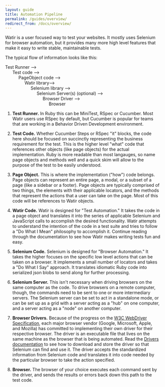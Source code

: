```yaml
---
layout: guide
title: Automation Pipeline
permalink: /guides/overview/
redirect_from: /docs/overview/
---
```


Watir is a user focused way to test your websites. It mostly uses Selenium for
browser automation, but it provides many more high level features that make
it easy to write stable, maintainable tests.

The typical flow of information looks like this: 

Test Runner --> <br />
&nbsp; &nbsp; &nbsp; 
Test code --> <br /> 
&nbsp; &nbsp; &nbsp; &nbsp;&nbsp; &nbsp; 
PageObject code --> <br /> 
&nbsp; &nbsp; &nbsp; &nbsp; &nbsp;&nbsp; &nbsp;&nbsp; &nbsp; 
Watir library-->  <br />
&nbsp; &nbsp; &nbsp; &nbsp; &nbsp; &nbsp;&nbsp; &nbsp;&nbsp; &nbsp;&nbsp; &nbsp; 
Selenium library -->  <br />
&nbsp; &nbsp; &nbsp; &nbsp; &nbsp; &nbsp; &nbsp;&nbsp; &nbsp;&nbsp; &nbsp;&nbsp; &nbsp;&nbsp; &nbsp; 
Selenium Server(s) (optional) --> <br />
&nbsp; &nbsp; &nbsp; &nbsp; &nbsp; &nbsp; &nbsp; &nbsp;&nbsp; &nbsp;&nbsp; &nbsp;&nbsp; &nbsp;&nbsp; &nbsp;&nbsp; &nbsp; 
Browser Driver -->  <br />
&nbsp; &nbsp; &nbsp; &nbsp; &nbsp; &nbsp; &nbsp; &nbsp; &nbsp;&nbsp; &nbsp;&nbsp; &nbsp;&nbsp; &nbsp;&nbsp; &nbsp;&nbsp; &nbsp;&nbsp; &nbsp; 
Browser
                        
1. **Test Runner.** In Ruby this can be MiniTest, RSpec or Cucumber. Most Watir users use RSpec
by default, but Cucumber is popular for teams that are working in a Behavior Driven Development
environment.

2. **Test Code.** Whether Cucumber Steps or RSpec "it" blocks, the code here should be
focused on succinctly representing the business requirement for the test. This is the
higher level "what" code that references other objects (like page objects) for the actual implementation.
Ruby is more readable than most langauges, so name page objects and methods well 
and a quick skim will allow to the purpose of the test to be easily understood.

3. **Page Object.** This is where the implementation ("how") code belongs. 
Page objects can represent an entire page, 
a modal, or a subset of a page (like a sidebar or a footer). 
Page objects are typically comprised of two things, the elements with their applicable locators,
and the methods that represent the actions that a user can take on the page.
Most of this code will be references to Watir objects.

4. **Watir Code.** Watir is designed for "Test Automation." It takes the code 
in a page object and translates
it into the series of applicable Selenium and JavaScript calls to accomplish the desired
functionality. Watir attempts to understand the intention of the code in a test suite
and tries to follow a "Do What I Mean" philosophy to accomplish it. Continue reading 
through the documentation to see how Watir makes writing tests fun and easy.

5. **Selenium Code.** Selenium is designed for "Browser Automation." It takes the higher focuses on the 
specific low level actions that can be taken on a browser. 
It implements a small number of locators and takes a "Do What I Say" approach.
It translates idiomatic Ruby code into serialized json blobs to send along for further processing.

6. **Selenium Server.** This isn't necessary when driving browsers on the same computer as the code.
To drive browsers on a remote computer, though, the commands need to be sent to one or more intermediary
 servers. The Selenium server can be set to act in a standalone mode, or can be set up as 
a grid with a server acting as a "hub" on one computer, and a server acting as a "node" on another computer.

7. **Browser Drivers.** Because of the progress on the [W3C WebDriver Specification](https://w3c.github.io/webdriver/webdriver-spec.html), 
each major browser vendor (Google, Microsoft, Apple, and Mozilla) has committed to 
implementing their own driver for their respective browser. The driver is an executable
file that lives on the same machine as the browser that is being automated. Read the 
[Drivers documentation](../drivers) to see how to download and store the driver so that
Selenium can find and use it. The driver accepts the standardized information from Selenium 
code and translates it into code needed by the particular browser to take the action specified.

8. **Browser.** The browser of your choice executes each command sent by the driver, and sends the results or errors
back down this path to the test code.
